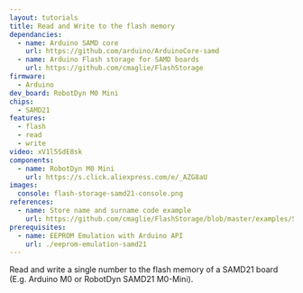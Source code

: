 ```yaml
---
layout: tutorials
title: Read and Write to the flash memory
dependancies:
  - name: Arduino SAMD core
    url: https://github.com/arduino/ArduinoCore-samd
  - name: Arduino Flash storage for SAMD boards
    url: https://github.com/cmaglie/FlashStorage
firmware:
  - Arduino
dev_board: RobotDyn M0 Mini
chips:
  - SAMD21
features:
  - flash
  - read
  - write
video: xV1l5SdE8sk
components:
  - name: RobotDyn M0 Mini
    url: https://s.click.aliexpress.com/e/_AZG8aU
images:
  console: flash-storage-samd21-console.png
references:
  - name: Store name and surname code example
    url: https://github.com/cmaglie/FlashStorage/blob/master/examples/StoreNameAndSurname/StoreNameAndSurname.ino
prerequisites:
  - name: EEPROM Emulation with Arduino API
    url: ./eeprom-emulation-samd21
---
```


Read and write a single number to the flash memory of a SAMD21 board (E.g. Arduino M0 or RobotDyn SAMD21 M0-Mini).

